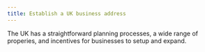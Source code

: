 ```yaml
---
title: Establish a UK business address 
---
```


The UK has a straightforward planning processes, a wide range of properies, and incentives for businesses to setup and expand.
